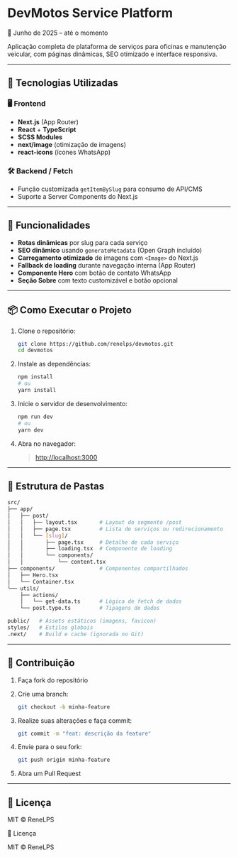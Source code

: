# DevMotos Service Platform

📅 Junho de 2025 – até o momento

Aplicação completa de plataforma de serviços para oficinas e manutenção veicular, com páginas dinâmicas, SEO otimizado e interface responsiva.

---

## 🧪 Tecnologias Utilizadas

### 🖥️ Frontend

* **Next.js** (App Router)
* **React** + **TypeScript**
* **SCSS Modules**
* **next/image** (otimização de imagens)
* **react-icons** (ícones WhatsApp)

### 🛠️ Backend / Fetch

* Função customizada `getItemBySlug` para consumo de API/CMS
* Suporte a Server Components do Next.js

---

## 🚀 Funcionalidades

* **Rotas dinâmicas** por slug para cada serviço
* **SEO dinâmico** usando `generateMetadata` (Open Graph incluído)
* **Carregamento otimizado** de imagens com `<Image>` do Next.js
* **Fallback de loading** durante navegação interna (App Router)
* **Componente Hero** com botão de contato WhatsApp
* **Seção Sobre** com texto customizável e botão opcional

---

## 📦 Como Executar o Projeto

1. Clone o repositório:

   ```bash
   git clone https://github.com/renelps/devmotos.git
   cd devmotos
   ```
2. Instale as dependências:

   ```bash
   npm install
   # ou
   yarn install
   ```
3. Inicie o servidor de desenvolvimento:

   ```bash
   npm run dev
   # ou
   yarn dev
   ```
4. Abra no navegador:

   > [http://localhost:3000](http://localhost:3000)

---

## 📁 Estrutura de Pastas

```bash
src/
├── app/
│   ├── post/
│   │   ├── layout.tsx       # Layout do segmento /post
│   │   ├── page.tsx         # Lista de serviços ou redirecionamento
│   │   └── [slug]/
│   │       ├── page.tsx     # Detalhe de cada serviço
│   │       ├── loading.tsx  # Componente de loading
│   │       └── components/
│   │           └── content.tsx
├── components/              # Componentes compartilhados
│   ├── Hero.tsx
│   └── Container.tsx
└── utils/
    ├── actions/
    │   └── get-data.ts      # Lógica de fetch de dados
    └── post.type.ts         # Tipagens de dados

public/   # Assets estáticos (imagens, favicon)
styles/   # Estilos globais
.next/    # Build e cache (ignorada no Git)
```

---

## 🤝 Contribuição

1. Faça fork do repositório
2. Crie uma branch:

   ```bash
   git checkout -b minha-feature
   ```
3. Realize suas alterações e faça commit:

   ```bash
   git commit -m "feat: descrição da feature"
   ```
4. Envie para o seu fork:

   ```bash
   git push origin minha-feature
   ```
5. Abra um Pull Request

---

## 📝 Licença

MIT © ReneLPS


📝 Licença

MIT © ReneLPS


